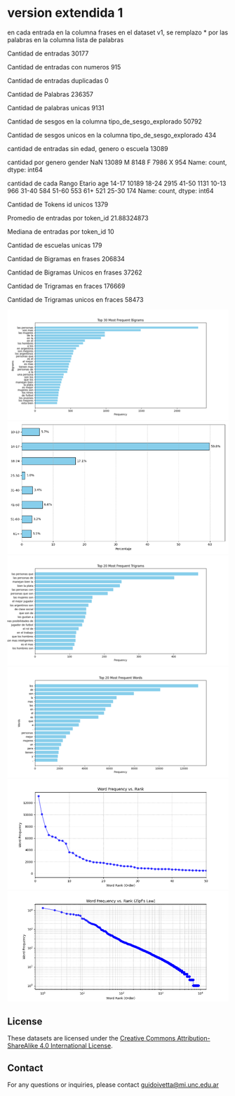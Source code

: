 # version extendida 1

en cada entrada en la columna frases en el dataset v1, se remplazo * por las palabras en la columna lista de palabras

Cantidad de entradas	30177

Cantidad de entradas con numeros	915

Cantidad de entradas duplicadas	0

Cantidad de Palabras	236357

Cantidad de palabras unicas	9131

Cantidad de sesgos en la columna tipo_de_sesgo_explorado	50792

Cantidad de sesgos unicos en la columna tipo_de_sesgo_explorado	434

cantidad de entradas sin edad, genero o escuela 13089

cantidad por genero	gender
NaN    13089
M       8148
F       7986
X        954
Name: count, dtype: int64

cantidad de cada Rango Etario	age
14-17    10189
18-24     2915
41-50     1131
10-13      966
31-40      584
51-60      553
61+        521
25-30      174
Name: count, dtype: int64

Cantidad de Tokens id unicos	1379

Promedio de entradas por token_id	21.88324873

Mediana de entradas por token_id	10

Cantidad de escuelas unicas	179

Cantidad de Bigramas en frases	206834

Cantidad de Bigramas Unicos en frases	37262

Cantidad de Trigramas en fraces	176669

Cantidad de Trigramas unicos en fraces	58473

![1](imagenes/histograma_bigramas.png)
![2](imagenes/histograma_edades.png)
![3](imagenes/histograma_trigramas.png)
![4](imagenes/histograma_unigramas.png)
![5](imagenes/word_frecuency_vs_rank.png)
![6](imagenes/zipf.png)

## License

These datasets are licensed under the [Creative Commons Attribution-ShareAlike 4.0 International License](https://creativecommons.org/licenses/by-sa/4.0/).

## Contact

For any questions or inquiries, please contact guidoivetta@mi.unc.edu.ar

